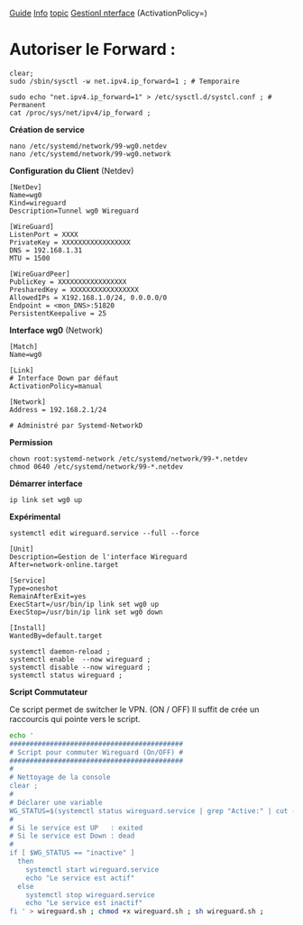 [Guide](https://www.freedesktop.org/software/systemd/man/systemd.network.html)
[Info](https://github.com/systemd/systemd/blob/a2088fd025deb90839c909829e27eece40f7fce4/NEWS)
[topic](https://qastack.fr/server/753977/how-to-properly-permanent-enable-ip-forwarding-in-linux-with-systemd)
[GestionI nterface](https://man.archlinux.org/man/systemd.network.5) (ActivationPolicy=)

# Autoriser le Forward :
```
clear;
sudo /sbin/sysctl -w net.ipv4.ip_forward=1 ; # Temporaire

sudo echo "net.ipv4.ip_forward=1" > /etc/sysctl.d/systcl.conf ; # Permanent
cat /proc/sys/net/ipv4/ip_forward ; 
```

**Création de service**
```
nano /etc/systemd/network/99-wg0.netdev
nano /etc/systemd/network/99-wg0.network
```
**Configuration du Client** (Netdev)
```
[NetDev]
Name=wg0
Kind=wireguard
Description=Tunnel wg0 Wireguard

[WireGuard]
ListenPort = XXXX
PrivateKey = XXXXXXXXXXXXXXXXX
DNS = 192.168.1.31
MTU = 1500

[WireGuardPeer]
PublicKey = XXXXXXXXXXXXXXXXX
PresharedKey = XXXXXXXXXXXXXXXXX
AllowedIPs = X192.168.1.0/24, 0.0.0.0/0
Endpoint = <mon_DNS>:51820
PersistentKeepalive = 25
```


**Interface wg0** (Network)
```
[Match]
Name=wg0

[Link]
# Interface Down par défaut
ActivationPolicy=manual

[Network]
Address = 192.168.2.1/24

# Administré par Systemd-NetworkD
```

**Permission**
```
chown root:systemd-network /etc/systemd/network/99-*.netdev
chmod 0640 /etc/systemd/network/99-*.netdev
```

**Démarrer interface**
```
ip link set wg0 up
```


**Expérimental**
```
systemctl edit wireguard.service --full --force
```


```
[Unit]
Description=Gestion de l'interface Wireguard
After=network-online.target

[Service]
Type=oneshot
RemainAfterExit=yes
ExecStart=/usr/bin/ip link set wg0 up
ExecStop=/usr/bin/ip link set wg0 down

[Install]
WantedBy=default.target

systemctl daemon-reload ;
systemctl enable  --now wireguard ;
systemctl disable --now wireguard ;
systemctl status wireguard ;
```


**Script Commutateur**

Ce script permet de switcher le VPN. (ON / OFF)
Il suffit de crée un raccourcis qui pointe vers le script.

````bash
echo '
###########################################
# Script pour commuter Wireguard (On/OFF) #
###########################################
#
# Nettoyage de la console
clear ;
#
# Déclarer une variable
WG_STATUS=$(systemctl status wireguard.service | grep "Active:" | cut -c14-50 | cut -d "(" -f 1)
#
# Si le service est UP   : exited
# Si le service est Down : dead
#
if [ $WG_STATUS == "inactive" ]
  then
    systemctl start wireguard.service 
    echo "Le service est actif"
  else
    systemctl stop wireguard.service
    echo "Le service est inactif"
fi ' > wireguard.sh ; chmod +x wireguard.sh ; sh wireguard.sh ;
````
